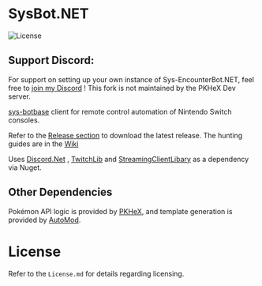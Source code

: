 # SysBot.NET
![License](https://img.shields.io/badge/License-AGPLv3-blue.svg)

## Support Discord:

For support on setting up your own instance of Sys-EncounterBot.NET, feel free to [join my Discord](https://discord.gg/WFbcUd6U8d) !
This fork is not maintained by the PKHeX Dev server.

[sys-botbase](https://github.com/olliz0r/sys-botbase) client for remote control automation of Nintendo Switch consoles.

Refer to the [Release section](https://github.com/Manu098vm/Sys-EncounterBot.NET/releases) to download the latest release.
The hunting guides are in the [Wiki](https://github.com/Manu098vm/Sys-EncounterBot.NET/wiki)

Uses [Discord.Net](https://github.com/discord-net/Discord.Net) , [TwitchLib](https://github.com/TwitchLib/TwitchLib) and [StreamingClientLibary](https://github.com/SaviorXTanren/StreamingClientLibrary) as a dependency via Nuget.

## Other Dependencies
Pokémon API logic is provided by [PKHeX](https://github.com/kwsch/PKHeX/), and template generation is provided by [AutoMod](https://github.com/architdate/PKHeX-Plugins/).

# License
Refer to the `License.md` for details regarding licensing.
